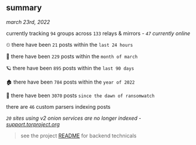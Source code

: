 
## summary
_march 23rd, 2022_

currently tracking `94` groups across `133` relays & mirrors - _`47` currently online_

⏲ there have been `21` posts within the `last 24 hours`

🦈 there have been `229` posts within the `month of march`

🪐 there have been `895` posts within the `last 90 days`

🏚 there have been `784` posts within the `year of 2022`

🦕 there have been `3070` posts `since the dawn of ransomwatch`

there are `46` custom parsers indexing posts

_`20` sites using v2 onion services are no longer indexed - [support.torproject.org](https://support.torproject.org/onionservices/v2-deprecation/)_

> see the project [README](https://github.com/thetanz/ransomwatch#ransomwatch--) for backend technicals
